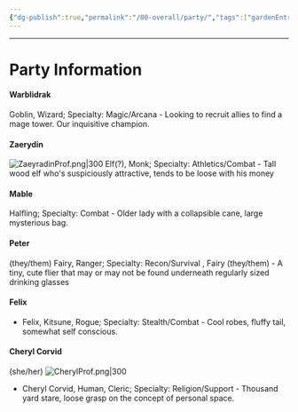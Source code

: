 ```yaml
---
{"dg-publish":true,"permalink":"/00-overall/party/","tags":["gardenEntry"]}
---
```


---
# Party Information

#### Warblidrak
Goblin, Wizard; Specialty: Magic/Arcana - Looking to recruit allies to find a mage tower.  Our inquisitive champion.

#### Zaerydin
![ZaeyradinProf.png|300](/img/user/04-%20Reference%20&%20Images/ZaeyradinProf.png)
Elf(?), Monk; Specialty: Athletics/Combat - Tall wood elf who's suspiciously attractive, tends to be loose with his money

#### Mable
Halfling; Specialty: Combat - Older lady with a collapsible cane, large mysterious bag.

#### Peter
(they/them)
Fairy, Ranger; Specialty: Recon/Survival , Fairy (they/them) - A tiny, cute flier that may or may not be found underneath regularly sized drinking glasses

#### Felix
- Felix, Kitsune, Rogue; Specialty: Stealth/Combat  - Cool robes, fluffy tail, somewhat self conscious.

#### Cheryl Corvid
(she/her)
![CherylProf.png|300](/img/user/04-%20Reference%20&%20Images/CherylProf.png)
- Cheryl Corvid, Human, Cleric; Specialty: Religion/Support - Thousand yard stare, loose grasp on the concept of personal space.

